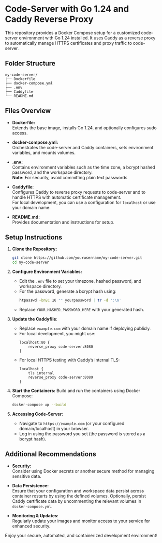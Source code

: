# Code-Server with Go 1.24 and Caddy Reverse Proxy

This repository provides a Docker Compose setup for a customized code-server environment with Go 1.24 installed. It uses Caddy as a reverse proxy to automatically manage HTTPS certificates and proxy traffic to code-server.

## Folder Structure

```
my-code-server/
├── Dockerfile
├── docker-compose.yml
├── .env
├── Caddyfile
└── README.md
```

## Files Overview

- **Dockerfile:**  
  Extends the base image, installs Go 1.24, and optionally configures sudo access.

- **docker-compose.yml:**  
  Orchestrates the code-server and Caddy containers, sets environment variables, and mounts volumes.

- **.env:**  
  Contains environment variables such as the time zone, a bcrypt hashed password, and the workspace directory.  
  **Note:** For security, avoid committing plain text passwords.

- **Caddyfile:**  
  Configures Caddy to reverse proxy requests to code-server and to handle HTTPS with automatic certificate management.  
  For local development, you can use a configuration for `localhost` or use your domain name.

- **README.md:**  
  Provides documentation and instructions for setup.

## Setup Instructions

1. **Clone the Repository:**
   ```bash
   git clone https://github.com/yourusername/my-code-server.git
   cd my-code-server
   ```

2. **Configure Environment Variables:**
   - Edit the `.env` file to set your timezone, hashed password, and workspace directory.
   - For the password, generate a bcrypt hash using:
     ```bash
     htpasswd -bnBC 10 "" yourpassword | tr -d ':\n'
     ```
   - Replace `YOUR_HASHED_PASSWORD_HERE` with your generated hash.

3. **Update the Caddyfile:**
   - Replace `example.com` with your domain name if deploying publicly.
   - For local development, you might use:
     ```caddyfile
     localhost:80 {
         reverse_proxy code-server:8080
     }
     ```
   - For local HTTPS testing with Caddy’s internal TLS:
     ```caddyfile
     localhost {
         tls internal
         reverse_proxy code-server:8080
     }
     ```

4. **Start the Containers:**
   Build and run the containers using Docker Compose:
   ```bash
   docker-compose up --build
   ```

5. **Accessing Code-Server:**
   - Navigate to `https://example.com` (or your configured domain/localhost) in your browser.
   - Log in using the password you set (the password is stored as a bcrypt hash).

## Additional Recommendations

- **Security:**  
  Consider using Docker secrets or another secure method for managing sensitive data.
  
- **Data Persistence:**  
  Ensure that your configuration and workspace data persist across container restarts by using the defined volumes. Optionally, persist Caddy certificate data by uncommenting the relevant volumes in `docker-compose.yml`.

- **Monitoring & Updates:**  
  Regularly update your images and monitor access to your service for enhanced security.

Enjoy your secure, automated, and containerized development environment!
